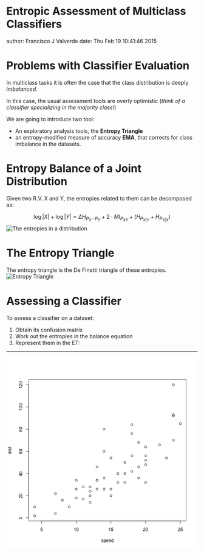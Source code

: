 Entropic Assessment of Multiclass Classifiers
========================================================
author: Francisco J Valverde
date: Thu Feb 19 10:41:46 2015

Problems with Classifier Evaluation
========================================================

In multiclass tasks it is often the case that the class distribution is deeply
*imbalanced*.

In this case, the usual assessment tools are overly optimistic (*think of a classifier specializing in the majority class!*)
<!-- - The accuracy
- The ROC
- The confusion matrices (and heatmaps)
-->

We are going to introduce two tool:
- An exploratory analysis tools, the **Entropy Triangle**
- an entropy-modified measure of accuracy **EMA**, that corrects for class imbalance in the datasets.

Entropy Balance of a Joint Distribution
========================================================

Given two R.V. X and Y, the entropies related to them can be decomposed as:
<!-- We can write the following *balance equation*: -->
$$
\log |X| + \log |Y| = \Delta{H_{P_X \cdot P_Y}} + 2\cdot MI_{P_{XY}} + (H_{P_{X|Y}} + H_{P_{Y|X}})
$$
![The entropies in a distribution](figures/figure5a.png) 
<!-- where $MI_{P_{XY}}$ is the mutual information-->

The Entropy Triangle
========================================================

The entropy triangle is the De Finetti triangle of these entropies.
![Entropy Triangle](figures/figure6.png)

Assessing a Classifier
========================================================

To assess a classifier on a dataset:
1. Obtain its confusion matrix
2. Work out the entropies 
in the balance equation
3. Represent them in the ET:
***
![plot of chunk unnamed-chunk-1](BDPProjectPitch-figure/unnamed-chunk-1-1.png) 

